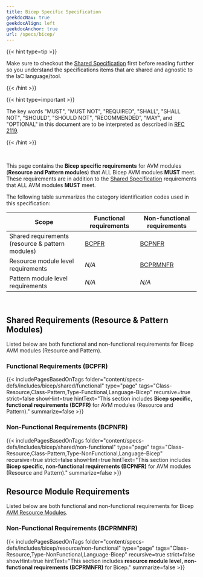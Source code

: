 ```yaml
---
title: Bicep Specific Specification
geekdocNav: true
geekdocAlign: left
geekdocAnchor: true
url: /specs/bicep/
---
```


{{< hint type=tip >}}

Make sure to checkout the [Shared Specification](/Azure-Verified-Modules/specs/shared/) first before reading further so you understand the specifications items that are shared and agnostic to the IaC language/tool.

{{< /hint >}}

{{< hint type=important >}}

The key words "MUST", "MUST NOT", "REQUIRED", "SHALL", "SHALL NOT", "SHOULD", "SHOULD NOT", "RECOMMENDED”, “MAY", and "OPTIONAL" in this document are to be interpreted as described in [RFC 2119](https://www.rfc-editor.org/rfc/rfc2119).

{{< /hint >}}

<br>

This page contains the **Bicep specific requirements** for AVM modules (**Resource and Pattern modules**) that ALL Bicep AVM modules **MUST** meet. These requirements are in addition to the [Shared Specification](/Azure-Verified-Modules/specs/shared/) requirements that ALL AVM modules **MUST** meet.

The following table summarizes the category identification codes used in this specification:

| Scope                                            | Functional requirements                 | Non-functional requirements                   |
|--------------------------------------------------|-----------------------------------------|-----------------------------------------------|
| Shared requirements (resource & pattern modules) | [BCPFR](#functional-requirements-bcpfr) | [BCPNFR](#non-functional-requirements-bcpnfr) |
| Resource module level requirements               | *N/A*                                   | [BCPRMNFR](#non-functional-requirements-bcprmnfr)                                      |
| Pattern module level requirements                | *N/A*                                   | *N/A*                                         |

<br>

## Shared Requirements (Resource & Pattern Modules)

Listed below are both functional and non-functional requirements for Bicep AVM modules (Resource and Pattern).


### Functional Requirements (BCPFR)

{{< includePagesBasedOnTags folder="content/specs-defs/includes/bicep/shared/functional" type="page" tags="Class-Resource,Class-Pattern,Type-Functional,Language-Bicep" recursive=true strict=false showHint=true hintText="This section includes **Bicep specific, functional requirements (BCPFR)** for AVM modules (Resource and Pattern)." summarize=false >}}

### Non-Functional Requirements (BCPNFR)

{{< includePagesBasedOnTags folder="content/specs-defs/includes/bicep/shared/non-functional" type="page" tags="Class-Resource,Class-Pattern,Type-NonFunctional,Language-Bicep" recursive=true strict=false showHint=true hintText="This section includes **Bicep specific, non-functional requirements (BCPNFR)** for AVM modules (Resource and Pattern)." summarize=false >}}

## Resource Module Requirements

Listed below are both functional and non-functional requirements for Bicep [AVM Resource Modules](/Azure-Verified-Modules/specs/shared/module-classifications/).

### Non-Functional Requirements (BCPRMNFR)

{{< includePagesBasedOnTags folder="content/specs-defs/includes/bicep/resource/non-functional" type="page" tags="Class-Resource,Type-NonFunctional,Language-Bicep" recursive=true strict=false showHint=true hintText="This section includes **resource module level, non-functional requirements (BCPRMNFR)** for Bicep." summarize=false >}}
